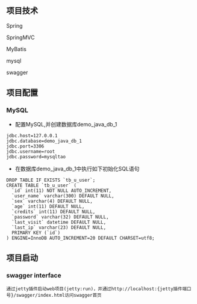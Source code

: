 ## 项目技术

Spring 

SpringMVC 

MyBatis

mysql

swagger



## 项目配置

### MySQL

- 配置MySQL,并创建数据库demo_java_db_1

```
jdbc.host=127.0.0.1
jdbc.database=demo_java_db_1
jdbc.port=3306
jdbc.username=root
jdbc.password=mysqltao
```

- 在数据库demo_java_db_1中执行如下初始化SQL语句

```
DROP TABLE IF EXISTS `tb_u_user`;
CREATE TABLE `tb_u_user` (
  `id` int(11) NOT NULL AUTO_INCREMENT,
  `user_name` varchar(300) DEFAULT NULL,
  `sex` varchar(4) DEFAULT NULL,
  `age` int(11) DEFAULT NULL,
  `credits` int(11) DEFAULT NULL,
  `password` varchar(32) DEFAULT NULL,
  `last_visit` datetime DEFAULT NULL,
  `last_ip` varchar(23) DEFAULT NULL,
  PRIMARY KEY (`id`)
) ENGINE=InnoDB AUTO_INCREMENT=20 DEFAULT CHARSET=utf8;
```

## 项目启动

### swagger interface

	通过jetty插件启动web项目(jetty:run)，并通过http://localhost:{jetty插件端口号}/swagger/index.html访问swagger首页
	
	
